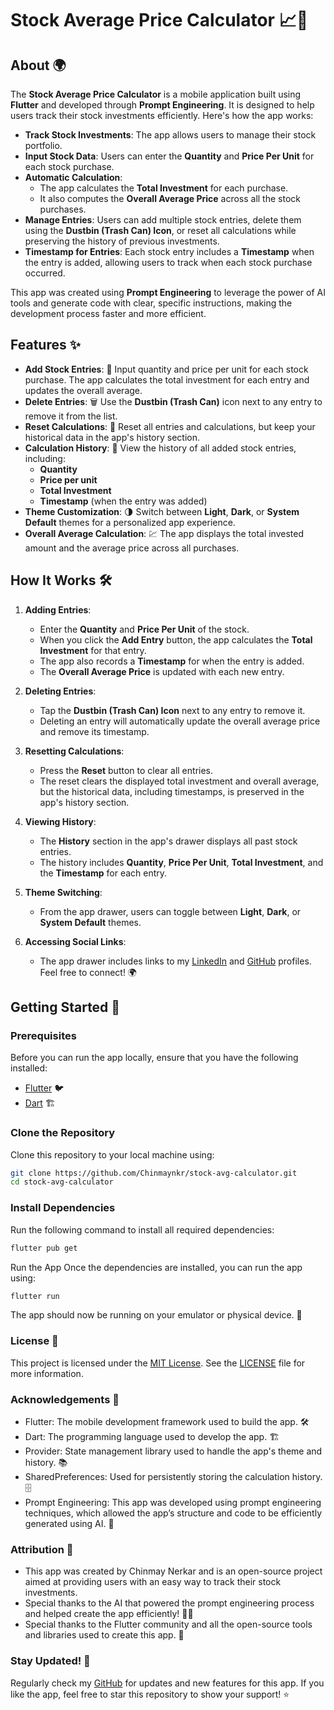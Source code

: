 # Stock Average Price Calculator 📈💸

## About 🌍

The **Stock Average Price Calculator** is a mobile application built using **Flutter** and developed through **Prompt Engineering**. It is designed to help users track their stock investments efficiently. Here's how the app works:

- **Track Stock Investments**: The app allows users to manage their stock portfolio.
- **Input Stock Data**: Users can enter the **Quantity** and **Price Per Unit** for each stock purchase.
- **Automatic Calculation**:
  - The app calculates the **Total Investment** for each purchase.
  - It also computes the **Overall Average Price** across all the stock purchases.
- **Manage Entries**: Users can add multiple stock entries, delete them using the **Dustbin (Trash Can) Icon**, or reset all calculations while preserving the history of previous investments.
- **Timestamp for Entries**: Each stock entry includes a **Timestamp** when the entry is added, allowing users to track when each stock purchase occurred.

This app was created using **Prompt Engineering** to leverage the power of AI tools and generate code with clear, specific instructions, making the development process faster and more efficient.

## Features ✨

- **Add Stock Entries**: 📝 Input quantity and price per unit for each stock purchase. The app calculates the total investment for each entry and updates the overall average.
- **Delete Entries**: 🗑️ Use the **Dustbin (Trash Can)** icon next to any entry to remove it from the list.
- **Reset Calculations**: 🔄 Reset all entries and calculations, but keep your historical data in the app's history section.
- **Calculation History**: 📜 View the history of all added stock entries, including:
  - **Quantity**
  - **Price per unit**
  - **Total Investment**
  - **Timestamp** (when the entry was added)
- **Theme Customization**: 🌗 Switch between **Light**, **Dark**, or **System Default** themes for a personalized app experience.
- **Overall Average Calculation**: 💹 The app displays the total invested amount and the average price across all purchases.

## How It Works 🛠️

1. **Adding Entries**: 
   - Enter the **Quantity** and **Price Per Unit** of the stock.
   - When you click the **Add Entry** button, the app calculates the **Total Investment** for that entry.
   - The app also records a **Timestamp** for when the entry is added.
   - The **Overall Average Price** is updated with each new entry.

2. **Deleting Entries**:
   - Tap the **Dustbin (Trash Can) Icon** next to any entry to remove it.
   - Deleting an entry will automatically update the overall average price and remove its timestamp.

3. **Resetting Calculations**:
   - Press the **Reset** button to clear all entries.
   - The reset clears the displayed total investment and overall average, but the historical data, including timestamps, is preserved in the app's history section.

4. **Viewing History**:
   - The **History** section in the app's drawer displays all past stock entries.
   - The history includes **Quantity**, **Price Per Unit**, **Total Investment**, and the **Timestamp** for each entry.

5. **Theme Switching**:
   - From the app drawer, users can toggle between **Light**, **Dark**, or **System Default** themes.

6. **Accessing Social Links**:
   - The app drawer includes links to my [LinkedIn](https://www.linkedin.com/in/chinmay-nerkar/) and [GitHub](https://github.com/Chinmaynkr) profiles. Feel free to connect! 🌍

## Getting Started 🚀

### Prerequisites

Before you can run the app locally, ensure that you have the following installed:

- [Flutter](https://flutter.dev/docs/get-started/install) 🐦
- [Dart](https://dart.dev/get-dart) 🏗️

### Clone the Repository

Clone this repository to your local machine using:

```bash
git clone https://github.com/Chinmaynkr/stock-avg-calculator.git
cd stock-avg-calculator
```
### Install Dependencies
Run the following command to install all required dependencies:

```bash
flutter pub get
```
Run the App
Once the dependencies are installed, you can run the app using:

```bash
flutter run
```
The app should now be running on your emulator or physical device. 📱

### License 📜
This project is licensed under the [MIT License](LICENSE). See the [LICENSE](LICENSE) file for more information.

### Acknowledgements 🙏
- Flutter: The mobile development framework used to build the app. 🛠️
- Dart: The programming language used to develop the app. 🏗️
- Provider: State management library used to handle the app's theme and history. 📚
- SharedPreferences: Used for persistently storing the calculation history. 🗄️
- Prompt Engineering: This app was developed using prompt engineering techniques, which allowed the app’s structure and code to be efficiently generated using AI. 🤖
### Attribution 💬
- This app was created by Chinmay Nerkar and is an open-source project aimed at providing users with an easy way to track their stock investments.
- Special thanks to the AI that powered the prompt engineering process and helped create the app efficiently! 🤖💡
- Special thanks to the Flutter community and all the open-source tools and libraries used to create this app. 💖

### Stay Updated! 🔄
Regularly check my [GitHub](https://github.com/Chinmaynkr) for updates and new features for this app. If you like the app, feel free to star this repository to show your support! ⭐
